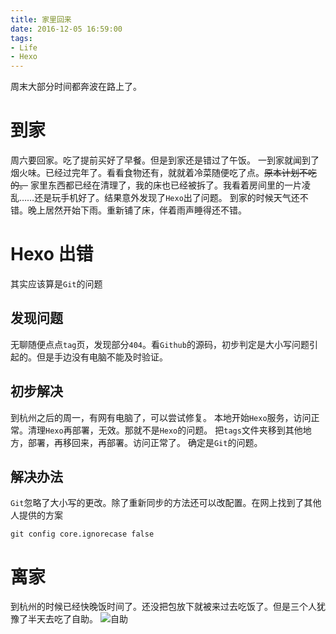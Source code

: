 ```yaml
---
title: 家里回来
date: 2016-12-05 16:59:00
tags:
- Life
- Hexo
---
```

周末大部分时间都奔波在路上了。
<!--more-->
# 到家
周六要回家。吃了提前买好了早餐。但是到家还是错过了午饭。
一到家就闻到了烟火味。已经过完年了。看看食物还有，就就着冷菜随便吃了点。~~原本计划不吃的。~~
家里东西都已经在清理了，我的床也已经被拆了。我看着房间里的一片凌乱……还是玩手机好了。结果意外发现了`Hexo`出了问题。
到家的时候天气还不错。晚上居然开始下雨。重新铺了床，伴着雨声睡得还不错。

# Hexo 出错
其实应该算是`Git`的问题

## 发现问题
无聊随便点点`tag`页，发现部分`404`。看`Github`的源码，初步判定是大小写问题引起的。但是手边没有电脑不能及时验证。
## 初步解决
到杭州之后的周一，有网有电脑了，可以尝试修复。
本地开始`Hexo`服务，访问正常。清理`Hexo`再部署，无效。那就不是`Hexo`的问题。
把`tags`文件夹移到其他地方，部署，再移回来，再部署。访问正常了。
确定是`Git`的问题。
## 解决办法
`Git`忽略了大小写的更改。除了重新同步的方法还可以改配置。在网上找到了其他人提供的方案
```
git config core.ignorecase false
```

# 离家
到杭州的时候已经快晚饭时间了。还没把包放下就被来过去吃饭了。但是三个人犹豫了半天去吃了自助。
![自助](https://farm2.staticflickr.com/1925/44706787554_a39709524d_o_d.jpg)